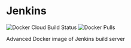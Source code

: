 # Jenkins

![Docker Cloud Build Status](https://img.shields.io/docker/cloud/build/mooboxer/jenkins?style=plastic)
![Docker Pulls](https://img.shields.io/docker/pulls/mooboxer/jenkins?style=plastic)


Advanced Docker image of Jenkins build server
